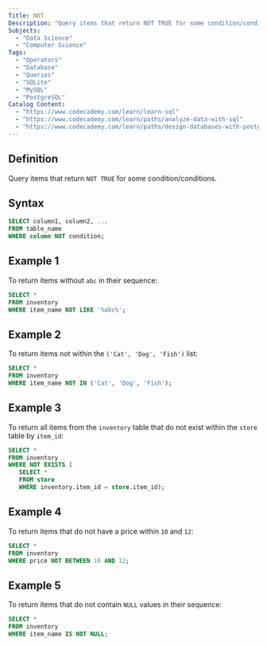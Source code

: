 ```yaml
---
Title: NOT
Description: "Query items that return NOT TRUE for some condition/conditions."
Subjects:
  - "Data Science"
  - "Computer Science"
Tags:
  - "Operators"
  - "Database"
  - "Queries"
  - "SQLite"
  - "MySQL"
  - "PostgreSQL"
Catalog Content:
  - "https://www.codecademy.com/learn/learn-sql"
  - "https://www.codecademy.com/learn/paths/analyze-data-with-sql"
  - "https://www.codecademy.com/learn/paths/design-databases-with-postgresql"
---
```


## Definition

Query items that return `NOT TRUE` for some condition/conditions.

## Syntax

```sql
SELECT column1, column2, ...
FROM table_name
WHERE column NOT condition;
```

## Example 1

To return items without `abc` in their sequence:

```sql
SELECT *
FROM inventory
WHERE item_name NOT LIKE '%abc%';
```

## Example 2

To return items not within the `('Cat', 'Dog', 'Fish')` list:

```sql
SELECT *
FROM inventory
WHERE item_name NOT IN ('Cat', 'Dog', 'Fish');
```

## Example 3

To return all items from the `inventory` table that do not exist within the `store` table by `item_id`:

```sql
SELECT *
FROM inventory
WHERE NOT EXISTS (
   SELECT *
   FROM store
   WHERE inventory.item_id = store.item_id);
```

## Example 4

To return items that do not have a price within `10` and `12`:

```sql
SELECT *
FROM inventory
WHERE price NOT BETWEEN 10 AND 12;
```

## Example 5

To return items that do not contain `NULL` values in their sequence:

```sql
SELECT *
FROM inventory
WHERE item_name IS NOT NULL;
```
